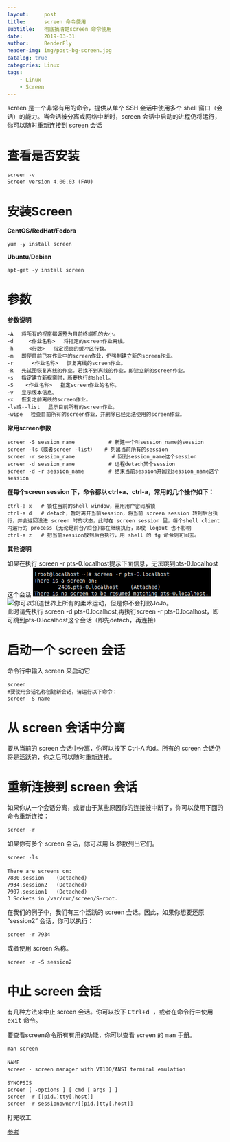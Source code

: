 ```yaml
---
layout:     post
title:      screen 命令使用
subtitle:   彻底搞清楚screen 命令使用
date:       2019-03-31
author:     BenderFly
header-img: img/post-bg-screen.jpg
catalog: true
categories: Linux
tags:
    - Linux
    - Screen
---
```

screen 是一个非常有用的命令，提供从单个 SSH 会话中使用多个 shell 窗口（会话）的能力。当会话被分离或网络中断时，screen 会话中启动的进程仍将运行，你可以随时重新连接到 screen 会话

# 查看是否安装
```shell
screen -v
Screen version 4.00.03 (FAU)
```
# 安装Screen
**CentOS/RedHat/Fedora**
```
yum -y install screen
```
**Ubuntu/Debian**
```shell
apt-get -y install screen
```

# 参数
**参数说明**
```shell
-A 　将所有的视窗都调整为目前终端机的大小。
-d     <作业名称> 　将指定的screen作业离线。
-h     <行数> 　指定视窗的缓冲区行数。
-m 　即使目前已在作业中的screen作业，仍强制建立新的screen作业。
-r      <作业名称> 　恢复离线的screen作业。
-R 　先试图恢复离线的作业。若找不到离线的作业，即建立新的screen作业。
-s 　指定建立新视窗时，所要执行的shell。
-S    <作业名称> 　指定screen作业的名称。
-v 　显示版本信息。
-x 　恢复之前离线的screen作业。
-ls或--list 　显示目前所有的screen作业。
-wipe 　检查目前所有的screen作业，并删除已经无法使用的screen作业。
```

**常用screen参数**
```shell
screen -S session_name           # 新建一个叫session_name的session
screen -ls（或者screen -list）   # 列出当前所有的session
screen -r session_name            # 回到session_name这个session
screen -d session_name           # 远程detach某个session
screen -d -r session_name        # 结束当前session并回到session_name这个session
```
**在每个screen session 下，命令都以 ctrl+a、ctrl-a，常用的几个操作如下：**
```shell
ctrl-a x   # 锁住当前的shell window，需用用户密码解锁
ctrl-a d   # detach，暂时离开当前session，将当前 screen session 转到后台执行，并会返回没进 screen 时的状态，此时在 screen session 里，每个shell client内运行的 process (无论是前台/后台)都在继续执行，即使 logout 也不影响
ctrl-a z   # 把当前session放到后台执行，用 shell 的 fg 命令则可回去。
```
**其他说明**

如果在执行 screen -r pts-0.localhost提示下面信息，无法跳到pts-0.localhost这个会话
![screen](https://github.com/handerfly/handerfly.github.io/blob/master/img/screen-error.png)   
![你可以知道世界上所有的柔术运动，但是你不会打败JoJo。](http://mjrnxewya3t1in23ybpwjw59.wpengine.netdna-cdn.com/wp-content/uploads/gorilla.jpg)  
此时请先执行 screen -d pts-0.localhost,再执行screen -r pts-0.localhost，即可跳到pts-0.localhost这个会话（即先detach，再连接）




# 启动一个 screen 会话

命令行中输入 screen 来启动它
```shell
screen
#要使用会话名称创建新会话，请运行以下命令：
screen -S name
```
# 从 screen 会话中分离
要从当前的 screen 会话中分离，你可以按下<kdb> Ctrl-A </kdb>和<kdb>d</kdb>。所有的 screen 会话仍将是活跃的，你之后可以随时重新连接。

# 重新连接到 screen 会话

如果你从一个会话分离，或者由于某些原因你的连接被中断了，你可以使用下面的命令重新连接：
```shell
screen -r
```
如果你有多个 screen 会话，你可以用 ls 参数列出它们。
```shell
screen -ls

There are screens on:
7880.session    (Detached)
7934.session2   (Detached)
7907.session1   (Detached)
3 Sockets in /var/run/screen/S-root.
```
在我们的例子中，我们有三个活跃的 screen 会话。因此，如果你想要还原 “session2” 会话，你可以执行：
```shell
screen -r 7934
```
或者使用 screen 名称。
```shell
screen -r -S session2
```
# 中止 screen 会话
有几种方法来中止 screen 会话。你可以按下 <kbd>Ctrl+d </kbd>，或者在命令行中使用 <kbd>exit</kbd> 命令。

要查看screen命令所有有用的功能，你可以查看 screen 的 <kbd>man</kbd> 手册。
```shell
man screen

NAME
screen - screen manager with VT100/ANSI terminal emulation

SYNOPSIS
screen [ -options ] [ cmd [ args ] ]
screen -r [[pid.]tty[.host]]
screen -r sessionowner/[[pid.]tty[.host]]
```

打完收工


[参考](https://www.linuxprobe.com/screen-example.html)



